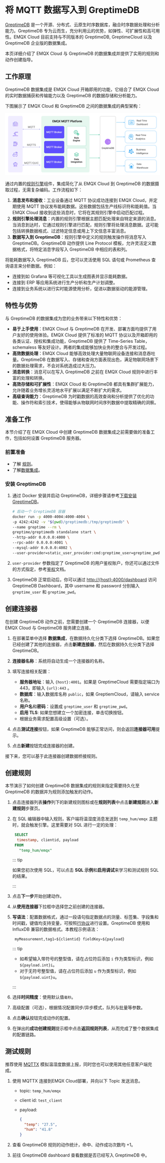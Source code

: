 # 将 MQTT 数据写入到 GreptimeDB

[GreptimeDB](https://github.com/GreptimeTeam/greptimedb) 是一个开源、分布式、云原生时序数据库，融合时序数据处理和分析能力。GreptimeDB 专为云而生，充分利用云的优势，如弹性、可扩展性和高可用性。EMQX Cloud 目前支持与不同版本的 GreptimeDB, GreptimeCloud 以及 GreptimeDB 企业版的数据集成。

本页详细介绍了 EMQX Cloud 与 GreptimeDB 的数据集成并提供了实用的规则和动作创建指导。

## 工作原理

GreptimeDB 数据集成是 EMQX Cloud 开箱即用的功能，它结合了 EMQX Cloud 的实时数据捕获和传输能力以及 GreptimeDB 的数据存储和分析能力。

下图展示了 EMQX Cloud 和 GreptimeDB 之间的数据集成的典型架构：

![EMQX Cloud-GreptimeDB 集成](./_assets/data_integraion_GreptimeDB.jpg)

通过内置的[规则引擎](./rules.md)组件，集成简化了从 EMQX Cloud 到 GreptimeDB 的数据摄取过程，无需复杂编码。工作流程如下：

1. **消息发布和接收**：工业设备通过 MQTT 协议成功连接到 EMQX Cloud，并定期使用 MQTT 协议发布能耗数据。这些数据包括生产线标识符和能耗值。当 EMQX Cloud 接收到这些消息时，它将在其规则引擎中启动匹配过程。
2. **规则引擎处理消息**：内置的规则引擎根据主题匹配处理来自特定来源的消息。当消息到达时，它通过规则引擎进行匹配，规则引擎将处理消息数据。这可能包括转换数据格式、过滤特定信息或用上下文信息丰富消息。
3. **数据写入到 GreptimeDB**：规则引擎中定义的规则触发操作将消息写入 GreptimeDB。GreptimeDB 动作提供 Line Protocol 模板，允许灵活定义数据格式，将特定消息字段写入 GreptimeDB 中相应的表和列。

将能耗数据写入 GreptimeDB 后，您可以灵活使用 SQL 语句或 Prometheus 查询语言来分析数据。例如：

- 连接到如 Grafana 等可视化工具以生成图表并显示能耗数据。
- 连接到 ERP 等应用系统进行生产分析和生产计划调整。
- 连接到业务系统以进行实时能源使用分析，促进以数据驱动的能源管理。

## 特性与优势

与 GreptimeDB 的数据集成为您的业务带来以下特性和优势：

- **易于上手使用**：EMQX Cloud 与 GreptimeDB 在开发、部署方面均提供了用户友好的使用体验。EMQX Cloud 提供了标准的 MQTT 协议以及开箱即用的各类认证、授权和集成功能，GreptimeDB 提供了 Time-Series Table，schemaless 等友好设计。两者的集成能够加快业务的整合与开发过程。
- **高效数据处理**：EMQX Cloud 能够高效处理大量物联网设备连接和消息吞吐量。GreptimeDB 在数据写入、存储和查询方面表现出色，满足物联网场景下的数据处理需求，不会对系统造成过大压力。
- **消息转换**：消息可以在写入 GreptimeDB 之前在 EMQX Cloud 规则中进行丰富的处理和转换。
- **高效存储和可扩展性**：EMQX Cloud 和 GreptimeDB 都具有集群扩展能力，允许随着业务增长灵活地水平扩展以满足不断扩大的需求。
- **高级查询能力**：GreptimeDB 为时戳数据的高效查询和分析提供了优化的功能、操作符和索引技术，使得能够从物联网时间序列数据中提取精确的洞察。


## 准备工作

本节介绍了在 EMQX Cloud 中创建 GreptimeDB 数据集成之前需要做的准备工作，包括如何设置 GreptimeDB 服务器。

### 前置准备

- 了解 [规则](./rules.md)。
- 了解[数据集成](./data-bridges.md)。

### 安装 GreptimeDB

1. 通过 Docker 安装并启动 GreptimeDB，详细步骤请参考[下载安装GreptimeDB](https://greptime.cn/download)。

   ```bash
   # 启动一个 GreptimeDB 容器
   docker run -p 4000-4004:4000-4004 \
   -p 4242:4242 -v "$(pwd)/greptimedb:/tmp/greptimedb" \
   --name greptime --rm \
   greptime/greptimedb standalone start \
   --http-addr 0.0.0.0:4000 \
   --rpc-addr 0.0.0.0:4001 \
   --mysql-addr 0.0.0.0:4002 \
   --user-provider=static_user_provider:cmd:greptime_user=greptime_pwd
   ```

2. `user-provider` 参数指定了 GreptimeDB 的用户鉴权账户，你还可以通过文件的方式指定，参考[鉴权](https://docs.greptime.cn/user-guide/clients/authentication#authentication)文档。

3. GreptimeDB 正常启动后，你可以通过 [http://{host}:4000/dashboard](http://{host}:4000/dashboard) 访问 GreptimeDB Dashboard，其中 username 和 password 分别输入 `greptime_user` 和 `greptime_pwd`。

## 创建连接器

在创建 GreptimeDB 动作之前，您需要创建一个 GreptimeDB 连接器，以便 EMQX Cloud 与 GreptimeDB 服务建立连接。

1. 在部署菜单中选择 **数据集成**，在数据持久化分类下选择 GreptimeDB。如果您已经创建了其他的连接器，点击**新建连接器**，然后在数据持久化分类下选择 GreptimeDB。

2. **连接器名称**：系统将自动生成一个连接器的名称。

3. 填写连接相关配置：

    - **服务器地址**：输入 `{host}:4001`。如果是 GreptimeCloud 需要指定端口为 443，即输入 `{url}:443` 。
   - **数据库**：输入数据库名称 `public`，如果 GreptiemCloud，请输入 service 名称。
   - **用户名**和**密码**：设置成 `greptime_user` 和 `greptime_pwd`。
   - **启用 TLS**: 如果您想建立一个加密连接，单击切换按钮。
   - 根据业务需求配置高级设置（可选）。

4. 点击**测试连接**按钮，如果 GreptimeDB 能够正常访问，则会返回**连接器可用**提示。

5. 点击**新建**按钮完成连接器的创建。

接下来，您可以基于此连接器创建数据桥接规则。

## 创建规则

本节演示了如何创建 GreptimeDB 数据集成的规则来指定需要持久化至 GreptimeDB 的数据并为规则添加触发的动作。

1. 点击连接器列表**操作**列下的新建规则图标或在**规则列表**中点击**新建规则**进入**新建规则**步骤页。

2. 在 SQL 编辑器中输入规则，客户端将温湿度消息发送到 `temp_hum/emqx` 主题时，就会触发引擎。这里需要对 SQL 进行一定的处理：

   ```sql
    SELECT
     timestamp, clientid, payload
    FROM
      "temp_hum/emqx"
   ```

   ::: tip

   如果您初次使用 SQL，可以点击 **SQL 示例**和**启用调试**来学习和测试规则 SQL 的结果。

   :::

3. 点击**下一步**开始创建动作。


4. 从**使用连接器**下拉框中选择您之前创建的连接器。

5. **写语法**：配置数据格式，通过一段语句指定数据点的测量、标签集、字段集和时间戳，键值均支持变量，可按照[行协议](https://docs.influxdata.com/influxdb/v2.3/reference/syntax/line-protocol/)进行设置。<!--定义数据格式为 JSON 或 Line Protocol， -->GreptimeDB 使用和 InfluxDB 兼容的数据格式。本教程示例语法：
   ```sql
    myMeasurement,tag1=${clientid} fieldKey=${payload}
   ```

   <!--对于 **JSON** 格式，需设置数据的 **Measurement**，**Fields**，**Timestamp** 与 **Tags**，键值均支持变量，可以使用[行协议](https://docs.influxdata.com/influxdb/v2.3/reference/syntax/line-protocol/)进行设置。-->

   <!--对于 **Line Protocol** 格式，请通过一段语句指定数据点的 Measurement、Fields、Timestamp 与 Tags，键值均支持变量，可按照[行协议](https://docs.influxdata.com/influxdb/v2.3/reference/syntax/line-protocol/)进行设置。-->

   ::: tip

   - 如希望输入带符号的整型值，请在占位符后添加 `i` 作为类型标识，例如 `${payload.int}i`。
   - 对于无符号整型值，请在占位符后添加 `u` 作为类型标识，例如 `${payload.uint}u`。

   :::

6. 选择**时间精度**：使用默认值`毫秒`。

7. 高级配置（可选），根据情况配置同步/异步模式，队列与批量等参数。

8. 点击**确认**按钮完成动作的配置。
   
9.  在弹出的**成功创建规则**提示框中点击**返回规则列表**，从而完成了整个数据集成的配置链路。

## 测试规则

推荐使用 [MQTTX](https://mqttx.app/) 模拟温湿度数据上报，同时您也可以使用其他任意客户端完成。

1. 使用 MQTTX 连接到EMQX Cloud部署，并向以下 Topic 发送消息。

   - topic: `temp_hum/emqx`

   - client id: `test_client`

   - payload:

     ```json
     {
       "temp": "27.5",
       "hum": "41.8"
     }
     ```


2. 查看 GreptimeDB 规则的动作统计，命中、动作成功次数均 +1。

3. 前往 GreptimeDB dashboard 查看数据是否已经写入 GreptimeDB 中。
